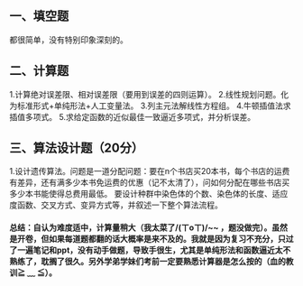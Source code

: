 ## 一、填空题

都很简单，没有特别印象深刻的。

## 二、计算题

1.计算绝对误差限、相对误差限（要用到误差的四则运算）。
2.线性规划问题。化为标准形式+单纯形法+人工变量法。
3.列主元法解线性方程组。
4.牛顿插值法求插值多项式。
5.求给定函数的近似最佳一致逼近多项式，并分析误差。

## 三、算法设计题（20分）

1.设计遗传算法。问题是一道分配问题：要在n个书店买20本书，每个书店的运费有差异，还有满多少本书免运费的优惠（记不太清了），问如何分配在哪些书店买多少本书能使得总费用最低。
要设计种群中染色体的个数、染色体的长度、适应度函数、交叉方式、变异方式等，并叙述一下整个算法流程。

#### 总结：自认为难度适中，计算量稍大（我太菜了/(ㄒoㄒ)/~~ ，题没做完）。虽然是开卷，但如果每道题都翻的话大概率是来不及的。我就是因为复习不充分，只过了一遍笔记和ppt，没有动手做题，导致手很生，尤其是单纯形法和函数逼近太不熟练了，耽搁了很久。另外学弟学妹们考前一定要熟悉计算器是怎么按的（血的教训≧ ﹏ ≦）。
